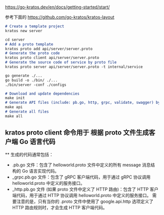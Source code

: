 https://go-kratos.dev/en/docs/getting-started/start/

参考下面的
https://github.com/go-kratos/kratos-layout

```md
# Create a template project
kratos new server

cd server
# Add a proto template
kratos proto add api/server/server.proto
# Generate the proto code
kratos proto client api/server/server.proto
# Generate the source code of service by proto file
kratos proto server api/server/server.proto -t internal/service

go generate ./...
go build -o ./bin/ ./...
./bin/server -conf ./configs

# Download and update dependencies
make init
# Generate API files (include: pb.go, http, grpc, validate, swagger) by proto file
make api
# Generate all files
make all
```

## kratos proto client 命令用于 根据 proto 文件生成客户端 Go 语言代码
** 生成的代码通常包括：
 - .pb.go 文件：包含了 helloworld.proto 文件中定义的所有 message 消息结构的 Go 语言实现代码。
 - _grpc.pb.go 文件：包含了 gRPC 客户端代码，用于通过 gRPC 协议调用 helloworld.proto 中定义的服务接口。
 - _http.pb.go 文件 (如果 proto 文件中定义了 HTTP 路由)：包含了 HTTP 客户端代码，用于通过 HTTP 协议调用 helloworld.proto 中定义的服务接口。 需要注意的是，只有当你的 .proto 文件中使用了 google.api.http 选项定义了 HTTP 路由规则时，才会生成 HTTP 客户端代码。